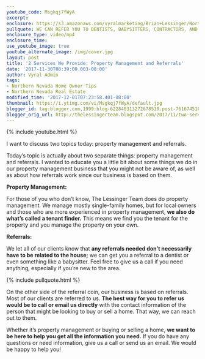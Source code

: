 ```yaml
---
youtube_code: Msgkqj7fWyA
excerpt:
enclosure: https://s3.amazonaws.com/vyralmarketing/Brian+Lessinger/Northern+Nevada+Real+Estate-+Two+Services+We+Provide-+Property+Management+and+Referrals.mp4
pullquote: WE CAN REFER YOU TO DENTISTS, BABYSITTERS, CONTRACTORS, AND MORE.
enclosure_type: video/mp4
enclosure_time:
use_youtube_image: true
youtube_alternate_image: /img/cover.jpg
layout: post
title: '2 Services We Provide: Property Management and Referrals'
date: '2017-11-30T08:39:00.003-08:00'
author: Vyral Admin
tags:
- Northern Nevada Home Owner Tips
- Northern Nevada Real Estate
modified_time: '2017-12-01T07:23:58.401-08:00'
thumbnail: https://i.ytimg.com/vi/Msgkqj7fWyA/default.jpg
blogger_id: tag:blogger.com,1999:blog-622840313272678510.post-7616745184873587324
blogger_orig_url: http://thelessingerteam.blogspot.com/2017/11/two-services-we-provide-property.html
---
```

{% include youtube.html %}

I want to discuss two topics today: property management and referrals.

Today’s topic is actually about two separate things: property management and referrals. I wanted to educate you a little bit about some things we do in our property management business that you might not be aware of, as well as about how referrals work since our business is based on them.

**Property Management:**

For those of you who don’t know, The Lessinger Team does do property management. We manage mostly single-family homes, but for local owners and those who are more experienced in property management, **we also do what’s called a tenant finder.** This means we find you the tenant for the property and you manage the property on your own.

**Referrals:**

We let all of our clients know that **any referrals needed don’t necessarily have to be related to the house;** we can get you a referral to a dentist or even something like a babysitter. Feel free to give us a call if you need anything, especially if you’re new to the area.

{% include pullquote.html %}

On the other side of the referral coin, our business is based on referrals. Most of our clients are referred to us. **The best way for you to refer us would be to call or email us directly** with the contact information of the person that might be looking to buy or sell a home. That way, we can reach out to them.

Whether it’s property management or buying or selling a home, **we want to be here to help you get all the information you need.** If you do have any questions or need information, give us a call or send us an email. We would be happy to help you!
